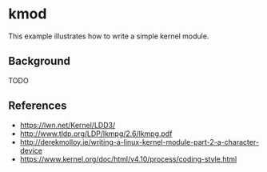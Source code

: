 # kmod

This example illustrates how to write a simple kernel module.

## Background

TODO

## References

* https://lwn.net/Kernel/LDD3/
* http://www.tldp.org/LDP/lkmpg/2.6/lkmpg.pdf
* http://derekmolloy.ie/writing-a-linux-kernel-module-part-2-a-character-device
* https://www.kernel.org/doc/html/v4.10/process/coding-style.html

